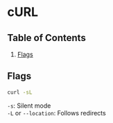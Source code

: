 # cURL

## Table of Contents
1. [Flags](#flags)

## Flags
```bash
curl -sL 
```
`-s`: Silent mode  
`-L` or `--location`: Follows redirects
